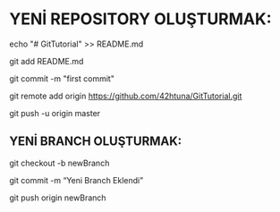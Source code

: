 # YENİ REPOSITORY OLUŞTURMAK:

echo "# GitTutorial" >> README.md

git add README.md

git commit -m "first commit"

git remote add origin https://github.com/42htuna/GitTutorial.git

git push -u origin master


## YENİ BRANCH OLUŞTURMAK:

git checkout -b newBranch

git commit -m “Yeni Branch Eklendi”
      
git push origin newBranch
